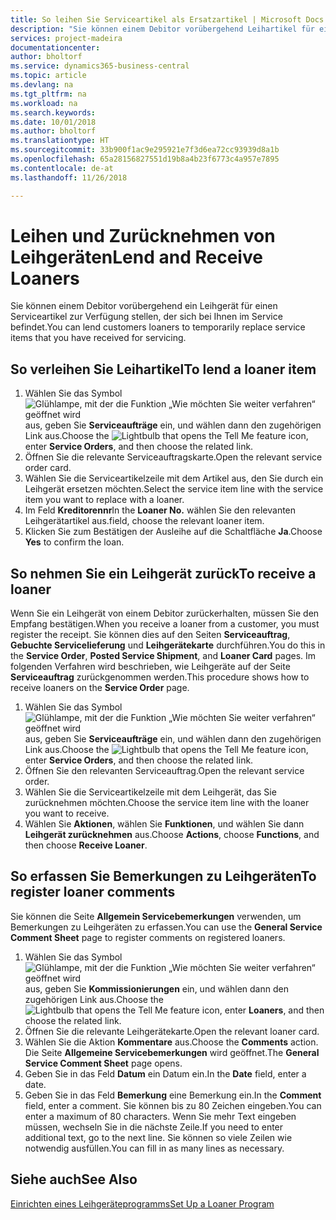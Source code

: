 ```yaml
---
title: So leihen Sie Serviceartikel als Ersatzartikel | Microsoft Docs
description: "Sie können einem Debitor vorübergehend Leihartikel für einen Serviceartikel zur Verfügung stellen, der sich bei Ihnen im Service befindet."
services: project-madeira
documentationcenter: 
author: bholtorf
ms.service: dynamics365-business-central
ms.topic: article
ms.devlang: na
ms.tgt_pltfrm: na
ms.workload: na
ms.search.keywords: 
ms.date: 10/01/2018
ms.author: bholtorf
ms.translationtype: HT
ms.sourcegitcommit: 33b900f1ac9e295921e7f3d6ea72cc93939d8a1b
ms.openlocfilehash: 65a28156827551d19b8a4b23f6773c4a957e7895
ms.contentlocale: de-at
ms.lasthandoff: 11/26/2018

---
```

# <a name="lend-and-receive-loaners"></a><span data-ttu-id="dfff9-103">Leihen und Zurücknehmen von Leihgeräten</span><span class="sxs-lookup"><span data-stu-id="dfff9-103">Lend and Receive Loaners</span></span>
<span data-ttu-id="dfff9-104">Sie können einem Debitor vorübergehend ein Leihgerät für einen Serviceartikel zur Verfügung stellen, der sich bei Ihnen im Service befindet.</span><span class="sxs-lookup"><span data-stu-id="dfff9-104">You can lend customers loaners to temporarily replace service items that you have received for servicing.</span></span>  
  
## <a name="to-lend-a-loaner-item"></a><span data-ttu-id="dfff9-105">So verleihen Sie Leihartikel</span><span class="sxs-lookup"><span data-stu-id="dfff9-105">To lend a loaner item</span></span>    
1. <span data-ttu-id="dfff9-106">Wählen Sie das Symbol ![Glühlampe, mit der die Funktion „Wie möchten Sie weiter verfahren“ geöffnet wird](media/ui-search/search_small.png "Wie möchten Sie weiter verfahren?") aus, geben Sie **Serviceaufträge** ein, und wählen dann den zugehörigen Link aus.</span><span class="sxs-lookup"><span data-stu-id="dfff9-106">Choose the ![Lightbulb that opens the Tell Me feature](media/ui-search/search_small.png "Tell me what you want to do") icon, enter **Service Orders**, and then choose the related link.</span></span>  
2. <span data-ttu-id="dfff9-107">Öffnen Sie die relevante Serviceauftragskarte.</span><span class="sxs-lookup"><span data-stu-id="dfff9-107">Open the relevant service order card.</span></span>  
3. <span data-ttu-id="dfff9-108">Wählen Sie die Serviceartikelzeile mit dem Artikel aus, den Sie durch ein Leihgerät ersetzen möchten.</span><span class="sxs-lookup"><span data-stu-id="dfff9-108">Select the service item line with the service item you want to replace with a loaner.</span></span>  
4. <span data-ttu-id="dfff9-109">Im Feld **Kreditorennr**</span><span class="sxs-lookup"><span data-stu-id="dfff9-109">In the **Loaner No.**</span></span> <span data-ttu-id="dfff9-110">wählen Sie den relevanten Leihgerätartikel aus.</span><span class="sxs-lookup"><span data-stu-id="dfff9-110">field, choose the relevant loaner item.</span></span>  
5. <span data-ttu-id="dfff9-111">Klicken Sie zum Bestätigen der Ausleihe auf die Schaltfläche **Ja**.</span><span class="sxs-lookup"><span data-stu-id="dfff9-111">Choose **Yes** to confirm the loan.</span></span>  

## <a name="to-receive-a-loaner"></a><span data-ttu-id="dfff9-112">So nehmen Sie ein Leihgerät zurück</span><span class="sxs-lookup"><span data-stu-id="dfff9-112">To receive a loaner</span></span>  
<span data-ttu-id="dfff9-113">Wenn Sie ein Leihgerät von einem Debitor zurückerhalten, müssen Sie den Empfang bestätigen.</span><span class="sxs-lookup"><span data-stu-id="dfff9-113">When you receive a loaner from a customer, you must register the receipt.</span></span> <span data-ttu-id="dfff9-114">Sie können dies auf den Seiten **Serviceauftrag**, **Gebuchte Servicelieferung** und **Leihgerätekarte** durchführen.</span><span class="sxs-lookup"><span data-stu-id="dfff9-114">You do this in the **Service Order**, **Posted Service Shipment**, and **Loaner Card** pages.</span></span> <span data-ttu-id="dfff9-115">Im folgenden Verfahren wird beschrieben, wie Leihgeräte auf der Seite **Serviceauftrag** zurückgenommen werden.</span><span class="sxs-lookup"><span data-stu-id="dfff9-115">This procedure shows how to receive loaners on the **Service Order** page.</span></span>  
  
1. <span data-ttu-id="dfff9-116">Wählen Sie das Symbol ![Glühlampe, mit der die Funktion „Wie möchten Sie weiter verfahren“ geöffnet wird](media/ui-search/search_small.png "Wie möchten Sie weiter verfahren?") aus, geben Sie **Serviceaufträge** ein, und wählen dann den zugehörigen Link aus.</span><span class="sxs-lookup"><span data-stu-id="dfff9-116">Choose the ![Lightbulb that opens the Tell Me feature](media/ui-search/search_small.png "Tell me what you want to do") icon, enter **Service Orders**, and then choose the related link.</span></span>  
2. <span data-ttu-id="dfff9-117">Öffnen Sie den relevanten Serviceauftrag.</span><span class="sxs-lookup"><span data-stu-id="dfff9-117">Open the relevant service order.</span></span>  
3. <span data-ttu-id="dfff9-118">Wählen Sie die Serviceartikelzeile mit dem Leihgerät, das Sie zurücknehmen möchten.</span><span class="sxs-lookup"><span data-stu-id="dfff9-118">Choose the service item line with the loaner you want to receive.</span></span>  
4. <span data-ttu-id="dfff9-119">Wählen Sie **Aktionen**, wählen Sie **Funktionen**, und wählen Sie dann **Leihgerät zurücknehmen** aus.</span><span class="sxs-lookup"><span data-stu-id="dfff9-119">Choose **Actions**, choose **Functions**, and then choose **Receive Loaner**.</span></span>  

## <a name="to-register-loaner-comments"></a><span data-ttu-id="dfff9-120">So erfassen Sie Bemerkungen zu Leihgeräten</span><span class="sxs-lookup"><span data-stu-id="dfff9-120">To register loaner comments</span></span>  
<span data-ttu-id="dfff9-121">Sie können die Seite **Allgemein Servicebemerkungen** verwenden, um Bemerkungen zu Leihgeräten zu erfassen.</span><span class="sxs-lookup"><span data-stu-id="dfff9-121">You can use the **General Service Comment Sheet** page to register comments on registered loaners.</span></span>  
  
1. <span data-ttu-id="dfff9-122">Wählen Sie das Symbol ![Glühlampe, mit der die Funktion „Wie möchten Sie weiter verfahren“ geöffnet wird](media/ui-search/search_small.png "Wie möchten Sie weiter verfahren?") aus, geben Sie **Kommissionierungen** ein, und wählen dann den zugehörigen Link aus.</span><span class="sxs-lookup"><span data-stu-id="dfff9-122">Choose the ![Lightbulb that opens the Tell Me feature](media/ui-search/search_small.png "Tell me what you want to do") icon, enter **Loaners**, and then choose the related link.</span></span>  
2. <span data-ttu-id="dfff9-123">Öffnen Sie die relevante Leihgerätekarte.</span><span class="sxs-lookup"><span data-stu-id="dfff9-123">Open the relevant loaner card.</span></span>  
3. <span data-ttu-id="dfff9-124">Wählen Sie die Aktion **Kommentare** aus.</span><span class="sxs-lookup"><span data-stu-id="dfff9-124">Choose the **Comments** action.</span></span> <span data-ttu-id="dfff9-125">Die Seite **Allgemeine Servicebemerkungen** wird geöffnet.</span><span class="sxs-lookup"><span data-stu-id="dfff9-125">The **General Service Comment Sheet** page opens.</span></span>  
4. <span data-ttu-id="dfff9-126">Geben Sie in das Feld **Datum** ein Datum ein.</span><span class="sxs-lookup"><span data-stu-id="dfff9-126">In the **Date** field, enter a date.</span></span>  
5. <span data-ttu-id="dfff9-127">Geben Sie in das Feld **Bemerkung** eine Bemerkung ein.</span><span class="sxs-lookup"><span data-stu-id="dfff9-127">In the **Comment** field, enter a comment.</span></span> <span data-ttu-id="dfff9-128">Sie können bis zu 80 Zeichen eingeben.</span><span class="sxs-lookup"><span data-stu-id="dfff9-128">You can enter a maximum of 80 characters.</span></span> <span data-ttu-id="dfff9-129">Wenn Sie mehr Text eingeben müssen, wechseln Sie in die nächste Zeile.</span><span class="sxs-lookup"><span data-stu-id="dfff9-129">If you need to enter additional text, go to the next line.</span></span> <span data-ttu-id="dfff9-130">Sie können so viele Zeilen wie notwendig ausfüllen.</span><span class="sxs-lookup"><span data-stu-id="dfff9-130">You can fill in as many lines as necessary.</span></span>  
  
## <a name="see-also"></a><span data-ttu-id="dfff9-131">Siehe auch</span><span class="sxs-lookup"><span data-stu-id="dfff9-131">See Also</span></span>  
[<span data-ttu-id="dfff9-132">Einrichten eines Leihgeräteprogramms</span><span class="sxs-lookup"><span data-stu-id="dfff9-132">Set Up a Loaner Program</span></span>](service-how-setup-loaner-program.md)   

